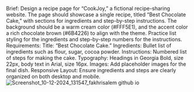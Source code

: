 Brief: Design a recipe page for “CookJoy,” a fictional recipe-sharing website. The page should showcase a single recipe, titled “Best Chocolate Cake,” with sections for ingredients and step-by-step instructions. The background should be a warm cream color (#FFF5E1), and the accent color a rich chocolate brown (#6B4226) to align with the theme. Practice list styling for the ingredients and step-by-step numbers for the instructions. Requirements: Title: “Best Chocolate Cake.” Ingredients: Bullet list of ingredients such as flour, sugar, cocoa powder. Instructions: Numbered list of steps for making the cake. Typography: Headings in Georgia Bold, size 22px, body text in Arial, size 16px. Images: Add placeholder images for the final dish. Responsive Layout: Ensure ingredients and steps are clearly organized on both desktop and mobile.
![Screenshot_10-12-2024_131547_fakhrisalem github io](https://github.com/user-attachments/assets/1360cfe3-c4db-4e5d-836b-222d89bf187b)
